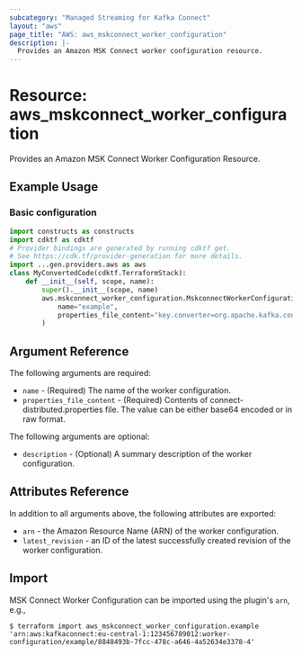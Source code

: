 ```yaml
---
subcategory: "Managed Streaming for Kafka Connect"
layout: "aws"
page_title: "AWS: aws_mskconnect_worker_configuration"
description: |-
  Provides an Amazon MSK Connect worker configuration resource.
---
```


# Resource: aws_mskconnect_worker_configuration

Provides an Amazon MSK Connect Worker Configuration Resource.

## Example Usage

### Basic configuration

```python
import constructs as constructs
import cdktf as cdktf
# Provider bindings are generated by running cdktf get.
# See https://cdk.tf/provider-generation for more details.
import ...gen.providers.aws as aws
class MyConvertedCode(cdktf.TerraformStack):
    def __init__(self, scope, name):
        super().__init__(scope, name)
        aws.mskconnect_worker_configuration.MskconnectWorkerConfiguration(self, "example",
            name="example",
            properties_file_content="key.converter=org.apache.kafka.connect.storage.StringConverter\nvalue.converter=org.apache.kafka.connect.storage.StringConverter\n"
        )
```

## Argument Reference

The following arguments are required:

* `name` - (Required) The name of the worker configuration.
* `properties_file_content` - (Required) Contents of connect-distributed.properties file. The value can be either base64 encoded or in raw format.

The following arguments are optional:

* `description` - (Optional) A summary description of the worker configuration.

## Attributes Reference

In addition to all arguments above, the following attributes are exported:

* `arn` - the Amazon Resource Name (ARN) of the worker configuration.
* `latest_revision` - an ID of the latest successfully created revision of the worker configuration.

## Import

MSK Connect Worker Configuration can be imported using the plugin's `arn`, e.g.,

```
$ terraform import aws_mskconnect_worker_configuration.example 'arn:aws:kafkaconnect:eu-central-1:123456789012:worker-configuration/example/8848493b-7fcc-478c-a646-4a52634e3378-4'
```

<!-- cache-key: cdktf-0.17.0-pre.15 input-76f5eed3619d471081a473b589e60be231f23ecab004f1e26e1b7363d079cc03 -->
